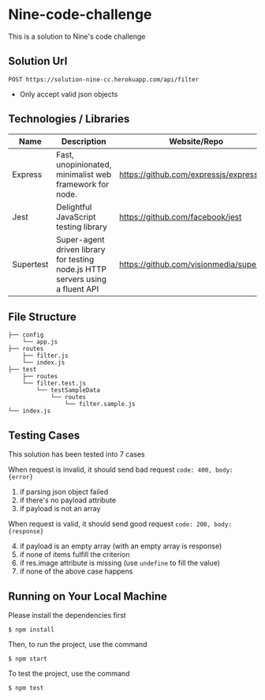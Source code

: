 # Nine-code-challenge

This is a solution to Nine's code challenge

## Solution Url

```
POST https://solution-nine-cc.herokuapp.com/api/filter
```

- Only accept valid json objects

## Technologies / Libraries

| Name      | Description                                                                    | Website/Repo                             |
| --------- | ------------------------------------------------------------------------------ | ---------------------------------------- |
| Express   | Fast, unopinionated, minimalist web framework for node.                        | https://github.com/expressjs/express     |
| Jest      | Delightful JavaScript testing library                                          | https://github.com/facebook/jest         |
| Supertest | Super-agent driven library for testing node.js HTTP servers using a fluent API | https://github.com/visionmedia/supertest |

## File Structure

```
├── config
    └── app.js
├── routes
	├── filter.js
	└── index.js
├── test
    ├── routes
    └── filter.test.js
        └── testSampleData
            └── routes
                └── filter.sample.js
└── index.js
```

## Testing Cases

This solution has been tested into 7 cases

When request is invalid, it should send bad request `code: 400, body: {error}`

1. if parsing json object failed
2. if there's no payload attribute
3. if payload is not an array

When request is valid, it should send good request `code: 200, body: {response}`

4. if payload is an empty array (with an empty array is response)
5. if none of items fulfill the criterion
6. if res.image attribute is missing (use `undefine` to fill the value)
7. if none of the above case happens

## Running on Your Local Machine

Please install the dependencies first

```
$ npm install
```

Then, to run the project, use the command

```
$ npm start
```

To test the project, use the command

```
$ npm test
```
